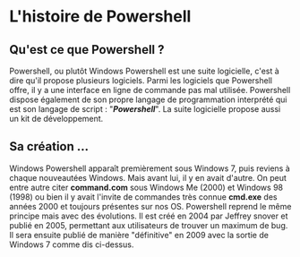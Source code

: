 # L'histoire de Powershell

## Qu'est ce que Powershell ?

  Powershell, ou plutôt Windows Powershell est une suite logicielle, c'est à dire qu'il propose plusieurs logiciels. Parmi les logiciels que Powershell offre, il y a une interface en ligne de commande pas mal utilisée. Powershell dispose également de son propre langage de programmation interprété qui est son langage de script : "***Powershell***". La suite logicielle propose aussi un kit de développement.
  
  ## Sa création ...

  Windows Powershell apparaît premièrement sous Windows 7, puis reviens à chaque nouveautées Windows. Mais avant lui, il y en avait d'autre. On peut entre autre citer **command.com** sous Windows Me (2000) et Windows 98 (1998) ou bien il y avait l'invite de commandes très connue **cmd.exe** des années 2000 et toujours présentes sur nos OS. Powershell reprend le même principe mais avec des évolutions.
  Il est créé en 2004 par Jeffrey snover et publié en 2005, permettant aux utilisateurs de trouver un maximum de bug. Il sera ensuite publié de manière "définitive" en 2009 avec la sortie de Windows 7 comme dis ci-dessus.
